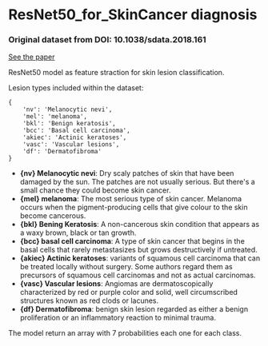 # ResNet50_for_SkinCancer diagnosis


### Original dataset from DOI: **10.1038/sdata.2018.161**

[See the paper](https://www.ncbi.nlm.nih.gov/pmc/articles/PMC6091241/)

ResNet50 model as feature straction for skin lesion classification.



Lesion types included within the dataset:

```
{
    'nv': 'Melanocytic nevi',
    'mel': 'melanoma',
    'bkl': 'Benign keratosis',
    'bcc': 'Basal cell carcinoma',
    'akiec': 'Actinic keratoses',
    'vasc': 'Vascular lesions',
    'df': 'Dermatofibroma'
}
```

*  **{nv} Melanocytic nevi**: Dry scaly patches of skin that have been damaged by the sun. The patches are not usually serious. But there's a small chance they could become skin cancer.
*  **{mel} melanoma**: The most serious type of skin cancer.
Melanoma occurs when the pigment-producing cells that give colour to the skin become cancerous.
*  **{bkl} Bening Keratosis**: A non-cancerous skin condition that appears as a waxy brown, black or tan growth.
* **{bcc} basal cell carcinoma**: A type of skin cancer that begins in the basal cells that rarely metastasizes but grows destructively if untreated.
* **{akiec} Actinic keratoses**: variants of squamous cell carcinoma that can be treated locally without surgery. Some authors regard them as precursors of squamous cell carcinomas and not as actual carcinomas.
* **{vasc} Vascular lesions**: Angiomas are dermatoscopically characterized by red or purple color and solid, well circumscribed structures known as red clods or lacunes.
* **{df} Dermatofibroma**:  benign skin lesion regarded as either a benign proliferation or an inflammatory reaction to minimal trauma.


The model return an array with 7 probabilities each one for each class.
